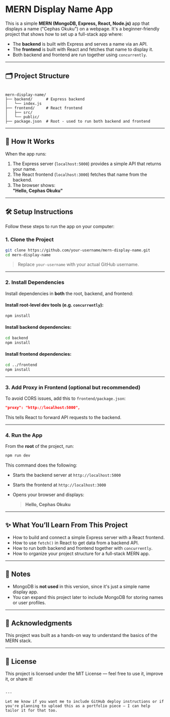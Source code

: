 # MERN Display Name App

This is a simple **MERN (MongoDB, Express, React, Node.js)** app that displays a name ("Cephas Okuku") on a webpage. It's a beginner-friendly project that shows how to set up a full-stack app where:

- The **backend** is built with Express and serves a name via an API.
- The **frontend** is built with React and fetches that name to display it.
- Both backend and frontend are run together using `concurrently`.

---

## 🗂️ Project Structure

```

mern-display-name/
├── backend/      # Express backend
│   └── index.js
├── frontend/     # React frontend
│   ├── src/
│   └── public/
├── package.json  # Root - used to run both backend and frontend

````

---

## 🚀 How It Works

When the app runs:
1. The Express server (`localhost:5000`) provides a simple API that returns your name.
2. The React frontend (`localhost:3000`) fetches that name from the backend.
3. The browser shows:  
   **"Hello, Cephas Okuku"**

---

## 🛠️ Setup Instructions

Follow these steps to run the app on your computer:

### 1. Clone the Project
```bash
git clone https://github.com/your-username/mern-display-name.git
cd mern-display-name
````

> Replace `your-username` with your actual GitHub username.

---

### 2. Install Dependencies

Install dependencies in **both** the root, backend, and frontend:

#### Install root-level dev tools (e.g. `concurrently`):

```bash
npm install
```

#### Install backend dependencies:

```bash
cd backend
npm install
```

#### Install frontend dependencies:

```bash
cd ../frontend
npm install
```

---

### 3. Add Proxy in Frontend (optional but recommended)

To avoid CORS issues, add this to `frontend/package.json`:

```json
"proxy": "http://localhost:5000",
```

This tells React to forward API requests to the backend.

---

### 4. Run the App

From the **root** of the project, run:

```bash
npm run dev
```

This command does the following:

* Starts the backend server at `http://localhost:5000`
* Starts the frontend at `http://localhost:3000`
* Opens your browser and displays:

  > **Hello, Cephas Okuku**

---

## ✨ What You’ll Learn From This Project

* How to build and connect a simple Express server with a React frontend.
* How to use `fetch()` in React to get data from a backend API.
* How to run both backend and frontend together with `concurrently`.
* How to organize your project structure for a full-stack MERN app.

---

## 📌 Notes

* MongoDB is **not used** in this version, since it's just a simple name display app.
* You can expand this project later to include MongoDB for storing names or user profiles.

---

## 🙌 Acknowledgments

This project was built as a hands-on way to understand the basics of the MERN stack.

---

## 📄 License

This project is licensed under the MIT License — feel free to use it, improve it, or share it!

```

---

Let me know if you want me to include GitHub deploy instructions or if you're planning to upload this as a portfolio piece — I can help tailor it for that too.
```
